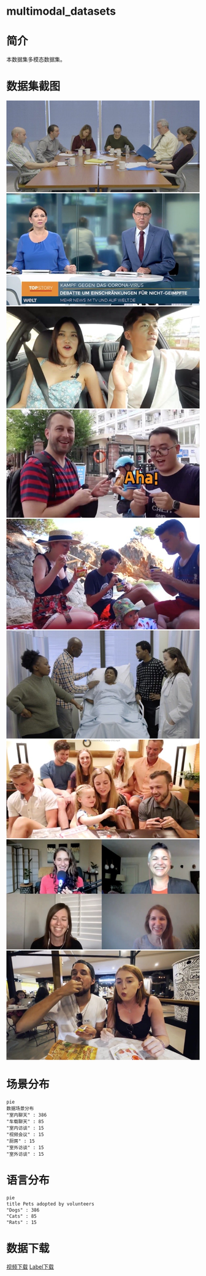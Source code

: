 # multimodal_datasets

# 简介
本数据集多模态数据集。

# 数据集截图
  ![Image text](https://github.com/hongbo-song/multimodal_datasets/blob/3f63e97648a2b50f07103a3a58d91a22769c15b4/pic/1140391122.jpg)
  ![Image text](https://github.com/hongbo-song/multimodal_datasets/blob/3f63e97648a2b50f07103a3a58d91a22769c15b4/pic/1203831143.jpg)
  ![Image text](https://github.com/hongbo-song/multimodal_datasets/blob/3f63e97648a2b50f07103a3a58d91a22769c15b4/pic/138408152.jpg)
  ![Image text](https://github.com/hongbo-song/multimodal_datasets/blob/3f63e97648a2b50f07103a3a58d91a22769c15b4/pic/1470367425.jpg)
  ![Image text](https://github.com/hongbo-song/multimodal_datasets/blob/3f63e97648a2b50f07103a3a58d91a22769c15b4/pic/1943039885.jpg)
  ![Image text](https://github.com/hongbo-song/multimodal_datasets/blob/3f63e97648a2b50f07103a3a58d91a22769c15b4/pic/2044056698.jpg)
  ![Image text](https://github.com/hongbo-song/multimodal_datasets/blob/3f63e97648a2b50f07103a3a58d91a22769c15b4/pic/2109003676.jpg)
  ![Image text](https://github.com/hongbo-song/multimodal_datasets/blob/3f63e97648a2b50f07103a3a58d91a22769c15b4/pic/797610074.jpg)
  ![Image text](https://github.com/hongbo-song/multimodal_datasets/blob/3f63e97648a2b50f07103a3a58d91a22769c15b4/pic/911262907.jpg)


# 场景分布
```mermaid
pie
数据场景分布
"室内聊天" : 386
"车载聊天" : 85
"室内访谈" : 15   
"视频会议" : 15   
"厨房" : 15   
"室外访谈" : 15   
"室外访谈" : 15   
```

# 语言分布
```mermaid
pie
title Pets adopted by volunteers
"Dogs" : 386
"Cats" : 85
"Rats" : 15   
```

# 数据下载
[视频下载](https://github.com/hongbo-song/multimodal_datasets/blob/dae5615e016e52cdc238d31c27fce416f2d072e8/video/8ku5xCwGs84-Scene-031.mp4)
[Label下载](https://github.com/hongbo-song/multimodal_datasets/blob/dae5615e016e52cdc238d31c27fce416f2d072e8/video/youtube693-vA4JOOvij8g-Scene-064.mp4)

